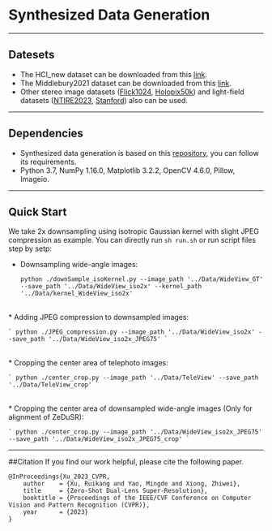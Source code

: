 Synthesized Data Generation
====
****
## Datesets
* The HCI_new dataset can be downloaded from this [link](https://lightfield-analysis.uni-konstanz.de/).
* The Middlebury2021 dataset can be downloaded from this [link](https://vision.middlebury.edu/stereo/data/scenes2021/).
* Other stereo image datasets ([Flick1024](https://yingqianwang.github.io/Flickr1024/), [Holopix50k](https://leiainc.github.io/holopix50k/)) and light-field datasets ([NTIRE2023](https://github.com/The-Learning-And-Vision-Atelier-LAVA/LF-Image-SR/tree/NTIRE2023), [Stanford](http://lightfields.stanford.edu/LF2016.html)) also can be used.
****
## Dependencies
* Synthesized data generation is based on this [repository](https://github.com/assafshocher/BlindSR_dataset_generator), you can follow its requirements.
* Python 3.7, NumPy 1.16.0, Matplotlib 3.2.2, OpenCV 4.6.0, Pillow, Imageio.
****

## Quick Start
We take 2x downsampling using isotropic Gaussian kernel with slight JPEG compression as example.
You can directly run `sh run.sh` or run script files step by setp:

* Downsampling wide-angle images:

    ` python ./downSample_isoKernel.py --image_path '../Data/WideView_GT' --save_path '../Data/WideView_iso2x' --kernel_path '../Data/kernel_WideView_iso2x' `
<br/>
* Adding JPEG compression to downsampled images:

    ` python ./JPEG_compression.py --image_path '../Data/WideView_iso2x' --save_path '../Data/WideView_iso2x_JPEG75' `
<br/>
* Cropping the center area of telephoto images:

    ` python ./center_crop.py --image_path '../Data/TeleView' --save_path '../Data/TeleView_crop' `
<br/>
* Cropping the center area of downsampled wide-angle images (Only for alignment of ZeDuSR):

    ` python ./center_crop.py --image_path '../Data/WideView_iso2x_JPEG75' --save_path '../Data/WideView_iso2x_JPEG75_crop' `


****

##Citation
If you find our work helpful, please cite the following paper.
```
@InProceedings{Xu_2023_CVPR,
    author    = {Xu, Ruikang and Yao, Mingde and Xiong, Zhiwei},
    title     = {Zero-Shot Dual-Lens Super-Resolution},
    booktitle = {Proceedings of the IEEE/CVF Conference on Computer Vision and Pattern Recognition (CVPR)},
    year      = {2023}
}
```
